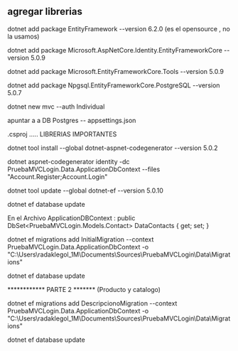 
## agregar librerias
dotnet add package EntityFramework --version 6.2.0 (es el opensource , no la usamos)

dotnet add package Microsoft.AspNetCore.Identity.EntityFrameworkCore --version 5.0.9

dotnet add package Microsoft.EntityFrameworkCore.Tools --version 5.0.9

dotnet add package Npgsql.EntityFrameworkCore.PostgreSQL --version 5.0.7

dotnet new mvc --auth Individual

apuntar a a DB Postgres -- appsettings.json

.csproj ..... LIBRERIAS IMPORTANTES
    <PackageReference Include="Microsoft.AspNetCore.Diagnostics.EntityFrameworkCore" Version="5.0.10" />
    <PackageReference Include="Microsoft.AspNetCore.Identity.EntityFrameworkCore" Version="5.0.10" />
    <PackageReference Include="Microsoft.AspNetCore.Identity.UI" Version="5.0.10" />
    <PackageReference Include="Microsoft.EntityFrameworkCore.Sqlite" Version="5.0.10" />
    <PackageReference Include="Microsoft.EntityFrameworkCore.Tools" Version="5.0.10" />
    <PackageReference Include="Npgsql.EntityFrameworkCore.PostgreSQL" Version="5.0.10" />
    <PackageReference Include="Microsoft.VisualStudio.Web.CodeGeneration.Design" Version="5.0.2" />
    <PackageReference Include="Microsoft.EntityFrameworkCore.SqlServer" Version="5.0.9" />


dotnet tool install --global dotnet-aspnet-codegenerator --version 5.0.2

dotnet aspnet-codegenerator identity -dc PruebaMVCLogin.Data.ApplicationDbContext --files "Account.Register;Account.Login"

dotnet tool update --global dotnet-ef --version 5.0.10

dotnet ef database update


En el Archivo ApplicationDBContext :
    public DbSet<PruebaMVCLogin.Models.Contact> DataContacts { get; set; }


dotnet ef migrations add InitialMigration --context PruebaMVCLogin.Data.ApplicationDbContext -o "C:\Users\radaklegol_1M\Documents\Sources\PruebaMVCLogin\Data\Migrations"

dotnet ef database update

************ PARTE 2 ******* (Producto y catalogo)

dotnet ef migrations add DescripcionoMigration --context PruebaMVCLogin.Data.ApplicationDbContext -o "C:\Users\radaklegol_1M\Documents\Sources\PruebaMVCLogin\Data\Migrations"

dotnet ef database update
